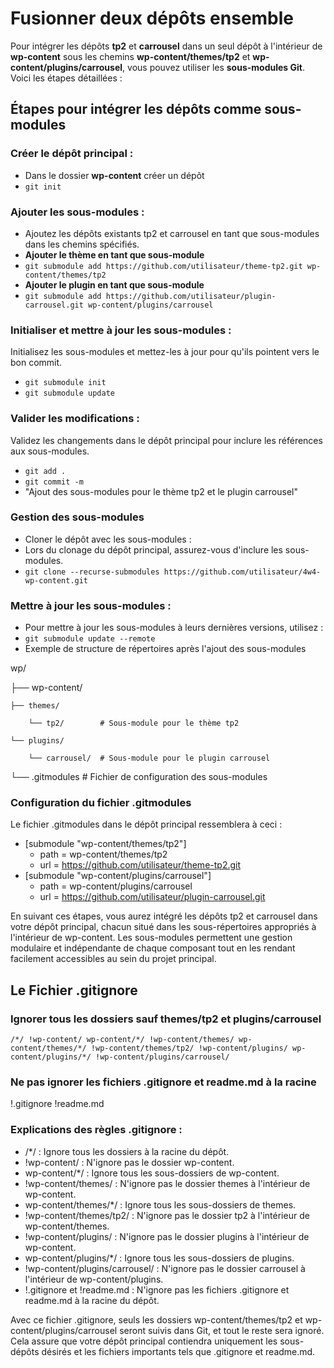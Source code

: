 # Fusionner deux dépôts ensemble

Pour intégrer les dépôts **tp2** et **carrousel** dans un seul dépôt à l'intérieur de **wp-content** sous les chemins **wp-content/themes/tp2** et **wp-content/plugins/carrousel**, vous pouvez utiliser les **sous-modules Git**. 
Voici les étapes détaillées :

## Étapes pour intégrer les dépôts comme sous-modules


### Créer le dépôt principal :

- Dans le dossier **wp-content** créer un dépôt
- `git init`

### Ajouter les sous-modules :

- Ajoutez les dépôts existants tp2 et carrousel en tant que sous-modules dans les chemins spécifiés.
- **Ajouter le thème en tant que sous-module**
- `git submodule add https://github.com/utilisateur/theme-tp2.git wp-content/themes/tp2`
- **Ajouter le plugin en tant que sous-module**
- `git submodule add https://github.com/utilisateur/plugin-carrousel.git wp-content/plugins/carrousel`

### Initialiser et mettre à jour les sous-modules :

Initialisez les sous-modules et mettez-les à jour pour qu'ils pointent vers le bon commit.

- `git submodule init`
- `git submodule update`

### Valider les modifications :

Validez les changements dans le dépôt principal pour inclure les références aux sous-modules.

- `git add .`
- `git commit -m` 
- "Ajout des sous-modules pour le thème tp2 et le plugin carrousel"

### Gestion des sous-modules
- Cloner le dépôt avec les sous-modules :
- Lors du clonage du dépôt principal, assurez-vous d'inclure les sous-modules.
- `git clone --recurse-submodules https://github.com/utilisateur/4w4-wp-content.git`
  
### Mettre à jour les sous-modules :
- Pour mettre à jour les sous-modules à leurs dernières versions, utilisez :
- `git submodule update --remote`
- Exemple de structure de répertoires après l'ajout des sous-modules


wp/

├── wp-content/

    ├── themes/

        └── tp2/        # Sous-module pour le thème tp2

    └── plugins/

        └── carrousel/  # Sous-module pour le plugin carrousel

└── .gitmodules         # Fichier de configuration des sous-modules


### Configuration du fichier .gitmodules

Le fichier .gitmodules dans le dépôt principal ressemblera à ceci :

- [submodule "wp-content/themes/tp2"]
  - path = wp-content/themes/tp2
  - url = https://github.com/utilisateur/theme-tp2.git
- [submodule "wp-content/plugins/carrousel"]
  - path = wp-content/plugins/carrousel
  - url = https://github.com/utilisateur/plugin-carrousel.git

En suivant ces étapes, vous aurez intégré les dépôts tp2 et carrousel dans votre dépôt principal, chacun situé dans les sous-répertoires appropriés à l'intérieur de wp-content. Les sous-modules permettent une gestion modulaire et indépendante de chaque composant tout en les rendant facilement accessibles au sein du projet principal.


## Le Fichier .gitignore

### Ignorer tous les dossiers sauf themes/tp2 et plugins/carrousel

``
/*/
!wp-content/
wp-content/*/
!wp-content/themes/
wp-content/themes/*/
!wp-content/themes/tp2/
!wp-content/plugins/
wp-content/plugins/*/
!wp-content/plugins/carrousel/
``

### Ne pas ignorer les fichiers .gitignore et readme.md à la racine
!.gitignore
!readme.md


### Explications des règles .gitignore :

- /*/ : Ignore tous les dossiers à la racine du dépôt.
- !wp-content/ : N'ignore pas le dossier wp-content.
- wp-content/*/ : Ignore tous les sous-dossiers de wp-content.
- !wp-content/themes/ : N'ignore pas le dossier themes à l'intérieur de wp-content.
- wp-content/themes/*/ : Ignore tous les sous-dossiers de themes.
- !wp-content/themes/tp2/ : N'ignore pas le dossier tp2 à l'intérieur de wp-content/themes.
- !wp-content/plugins/ : N'ignore pas le dossier plugins à l'intérieur de wp-content.
- wp-content/plugins/*/ : Ignore tous les sous-dossiers de plugins.
- !wp-content/plugins/carrousel/ : N'ignore pas le dossier carrousel à l'intérieur de wp-content/plugins.
- !.gitignore et !readme.md : N'ignore pas les fichiers .gitignore et readme.md à la racine du dépôt.

Avec ce fichier .gitignore, seuls les dossiers wp-content/themes/tp2 et wp-content/plugins/carrousel seront suivis dans Git, et tout le reste sera ignoré. Cela assure que votre dépôt principal contiendra uniquement les sous-dépôts désirés et les fichiers importants tels que .gitignore et readme.md.

